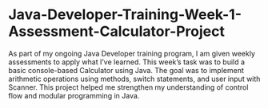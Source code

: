# Java-Developer-Training-Week-1-Assessment-Calculator-Project

As part of my ongoing Java Developer training program, I am given weekly assessments to apply what I’ve learned. This week’s task was to build a basic console-based Calculator using Java. The goal was to implement arithmetic operations using methods, switch statements, and user input with Scanner. This project helped me strengthen my understanding of control flow and modular programming in Java.
